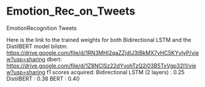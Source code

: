 # Emotion_Rec_on_Tweets
EmotionRecognition Tweets

Here is the link to the trained weights for both Bidirectional LSTM and the DistilBERT model
bilstm: https://drive.google.com/file/d/1RN3MHI2qaZZjdIJ3tBkMX7yHC5KYyIyP/view?usp=sharing
dbert: https://drive.google.com/file/d/1Z8NClSz22dYyohTzQ2i03B5TxVgp32I1/view?usp=sharing
f1 scores acquired: 
Bidirectional LSTM (2 layers) : 0.25
DistilBERT : 0.38
BERT : 0.40
